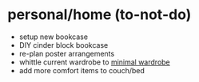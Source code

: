 personal/home (to-not-do)
=========================

* setup new bookcase
* DIY cinder block bookcase
* re-plan poster arrangements
* whittle current wardrobe to [minimal wardrobe](https://www.evernote.com/shard/s96/sh/a430fd80-e849-45ae-8a3b-7349ac7cffce/de811dcdb3337c480e55a717f0efc84e)
* add more comfort items to couch/bed
